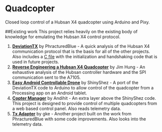 # Quadcopter
Closed loop control of a Hubsan X4 quadcopter using Arduino and Pixy.

##Existing work
This project relies heavily on the existing body of knowledge for emulating the Hubsan X4 control protocol. 

1. **[DeviationTX](http://www.rcgroups.com/forums/showthread.php?t=1773853)** by PhracturedBlue - 
A quick analysis of the Hubsan X4 communication protocol that is the basis for all of the other projects. Also includes a [C file](https://bitbucket.org/PhracturedBlue/deviation-universaltx/src/773f8e8e7d2c7796e6bdf97bde483a637036f1f6/src/protocol/hubsan_a7105.c?at=default&fileviewer=file-view-default) with the initialization and handshaking code that is used in future projects.
2. **[Reverse Engineering a Hubsan X4 Quadcopter](http://www.jimhung.co.uk/?p=1349)** by Jim Hung - 
An exhaustive analysis of the Hubsan controller hardware and the SPI communication sent to the A7105.
3. **[Easy Android Controllable Drone](http://www.instructables.com/id/Easy-Android-controllable-PC-Interfaceable-Relati/)** by ShinyShez - 
A port of the DeviationTX code to Arduino to allow control of the quadcopter from a Processing app on an Android tablet.
4. **[Copter Manager](https://github.com/andihit/coptermanager-arduino)** by Andihit - 
An extra layer above the ShinyShez code. This project is designed to provide control of multiple quadcopters from a web based control panel. Also reads telemetry data.
5. **[Tx Adapter](https://github.com/gke/TxAdapter_gke/)** by gke - 
Another project built on the work from PhracturedBlue with some code improvements. Also looks into the telemetry data.
